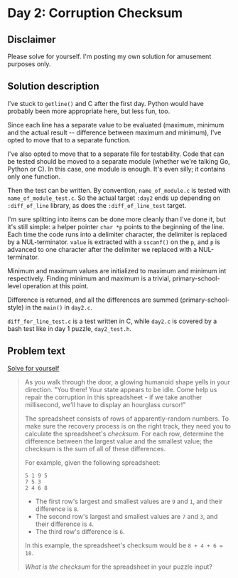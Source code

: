 # Day 2: Corruption Checksum

## Disclaimer

Please solve for yourself. I'm posting my own solution for amusement purposes only.

## Solution description

I've stuck to `getline()` and C after the first day. Python would have probably been more appropriate here, but less fun, too.

Since each line has a separate value to be evaluated (maximum, minimum and the actual result -- difference between maximum and minimum), I've opted to move that to a separate function.

I've also opted to move that to a separate file for testability. Code that can be tested should be moved to a separate module (whether we're talking Go, Python or C). In this case, one module is enough. It's even silly; it contains only one function.

Then the test can be written. By convention, `name_of_module.c` is tested with `name_of_module_test.c`. So the actual target `:day2` ends up depending on `:diff_of_line` library, as does the `:diff_of_line_test` target.

I'm sure splitting into items can be done more cleanly than I've done it, but it's still simple: a helper pointer `char *p` points to the beginning of the line. Each time the code runs into a delimiter character, the delimiter is replaced by a NUL-terminator. `value` is extracted with a `sscanf()` on the `p`, and `p` is advanced to one character after the delimiter we replaced with a NUL-terminator.

Minimum and maximum values are initialized to maximum and minimum int respectively. Finding minimum and maximum is a trivial, primary-school-level operation at this point.

Difference is returned, and all the differences are summed (primary-school-style) in the `main()` in `day2.c`.

`diff_for_line_test.c` is a test written in C, while `day2.c` is covered by a bash test like in day 1 puzzle, `day2_test.h`.

## Problem text

[Solve for yourself](http://adventofcode.com/2017/day/2)

> As you walk through the door, a glowing humanoid shape yells in your direction. "You there! Your state appears to be idle. Come help us repair the corruption in this spreadsheet - if we take another millisecond, we'll have to display an hourglass cursor!"
>
> The spreadsheet consists of rows of apparently-random numbers. To make sure the recovery process is on the right track, they need you to calculate the spreadsheet's *checksum*. For each row, determine the difference between the largest value and the smallest value; the checksum is the sum of all of these differences.
>
> For example, given the following spreadsheet:
>
> ```
> 5 1 9 5
> 7 5 3
> 2 4 6 8
> ```
>
> - The first row's largest and smallest values are `9` and `1`, and their difference is `8`.
> - The second row's largest and smallest values are `7` and `3`, and their difference is `4`.
> - The third row's difference is `6`.
>
> In this example, the spreadsheet's checksum would be `8 + 4 + 6 = 18`.
>
> *What is the checksum* for the spreadsheet in your puzzle input?
